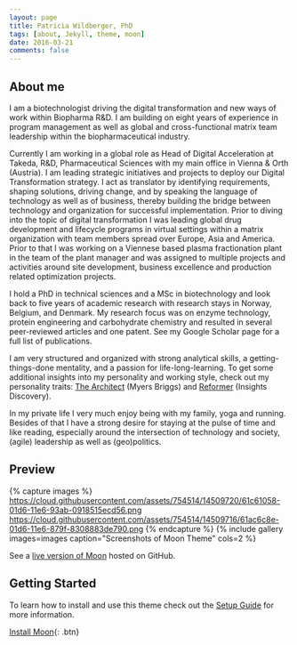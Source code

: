 ```yaml
---
layout: page
title: Patricia Wildberger, PhD
tags: [about, Jekyll, theme, moon]
date: 2016-03-21
comments: false
---
```


## About me
I am a biotechnologist driving the digital transformation and new ways of work within Biopharma R&D. I am building on eight years of experience in program management as well as global and cross-functional matrix team leadership within the biopharmaceutical industry. 

Currently I am working in a global role as Head of Digital Acceleration at Takeda, R&D, Pharmaceutical Sciences with my main office in Vienna & Orth (Austria). I am leading strategic initiatives and projects to deploy our Digital Transformation strategy. I act as translator by identifying requirements, shaping solutions, driving change, and by speaking the language of technology as well as of business, thereby building the bridge between technology and organization for successful implementation.
Prior to diving into the topic of digital transformation I was leading global drug development and lifecycle programs in virtual settings within a matrix organization with team members spread over Europe, Asia and America. Prior to that I was working on a Viennese based plasma fractionation plant in the team of the plant manager and was assigned to multiple projects and activities around site development, business excellence and production related optimization projects. 

I hold a PhD in technical sciences and a MSc in biotechnology and look back to five years of academic research with research stays in Norway, Belgium, and Denmark. My research focus was on enzyme technology, protein engineering and carbohydrate chemistry and resulted in several peer-reviewed articles and one patent. 
See my Google Scholar page for a full list of publications.


I am very structured and organized with strong analytical skills, a getting-things-done mentality, and a passion for life-long-learning. To get some additional insights into my personality and working style, check out my personality traits: [The Architect](https://www.16personalities.com/intj-personality) (Myers Briggs) and [Reformer](http://www.robpurfieldinsights.com/eight-types/the-reformer-bluered/) (Insights Discovery). 


In my private life I very much enjoy being with my family, yoga and running. Besides of that I have a strong desire for staying at the pulse of time and like reading, especially around the intersection of technology and society, (agile) leadership as well as (geo)politics.



## Preview

{% capture images %}
    https://cloud.githubusercontent.com/assets/754514/14509720/61c61058-01d6-11e6-93ab-0918515ecd56.png
    https://cloud.githubusercontent.com/assets/754514/14509716/61ac6c8e-01d6-11e6-879f-8308883de790.png
{% endcapture %}
{% include gallery images=images caption="Screenshots of Moon Theme" cols=2 %}

See a [live version of Moon](http://taylantatli.github.io/Moon) hosted on GitHub.

## Getting Started

To learn how to install and use this theme check out the [Setup Guide](http://taylantatli.me/Moon/moon-theme/) for more information.
      
[Install Moon](https://github.com/TaylanTatli/Moon){: .btn}
